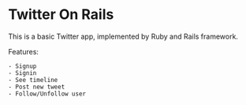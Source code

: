 # Twitter On Rails

This is a basic Twitter app, implemented by Ruby and Rails framework.

Features:

    - Signup
    - Signin
    - See timeline
    - Post new tweet
    - Follow/Unfollow user
